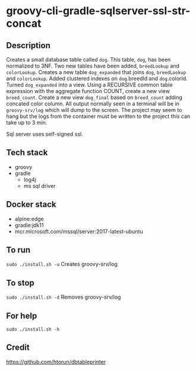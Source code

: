 # groovy-cli-gradle-sqlserver-ssl-str-concat

## Description
Creates a small database table
called `dog`. This table, `dog`, has been normalized to 3NF.
Two new tables have been added, `breedLookup` and `colorLookup`.
Creates a new table `dog_expanded` that joins
`dog`, `breedLookup` and `colorLookup`. Added clustered indexes on
`dog`.breedId and `dog`.colorId. Turned `dog_expanded` into a view. Using
a RECURSIVE common table expression with the aggregate function
COUNT, create a new view `breed_count`. Create a new view `dog_final` based on `breed_count` adding concated color column. All output normally
seen in a terminal will be in `groovy-srv/log` which will dump to the screen. The project may seem to hang but the logs from the container must be written to the project this can take up to 3 min.

Sql server uses self-signed ssl.

## Tech stack
- groovy
- gradle
  - log4j
  - ms sql driver

## Docker stack
- alpine:edge
- gradle:jdk11
- mcr.microsoft.com/mssql/server:2017-latest-ubuntu

## To run
`sudo ./install.sh -u`
Creates groovy-srv/log

## To stop
`sudo ./install.sh -d`
Removes groovy-srv/log

## For help
`sudo ./install.sh -h`

## Credit
https://github.com/htorun/dbtableprinter
